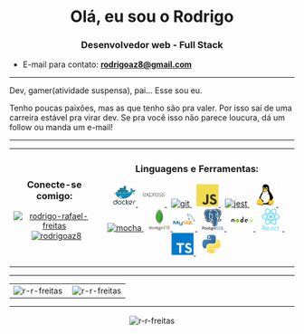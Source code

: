 <h1 align="center">Olá, eu sou o Rodrigo</h1>
<h3 align="center">Desenvolvedor web - Full Stack</h3>

- E-mail para contato: **rodrigoaz8@gmail.com**
--------
  
<p>Dev, gamer(atividade suspensa), pai... Esse sou eu.</p>
  
<p>Tenho poucas paixões, mas as que tenho são pra valer. Por isso saí de uma carreira estável pra virar dev. Se pra você isso não parece loucura, dá um follow ou manda um e-mail!</p>  
  
--------
  
<table align="center"><td><h3 align="center">Conecte-se comigo:</h3>
<p align="center">
<a href="https://linkedin.com/in/rodrigo-rafael-freitas" target="blank"><img align="center" src="https://raw.githubusercontent.com/rahuldkjain/github-profile-readme-generator/master/src/images/icons/Social/linked-in-alt.svg" alt="rodrigo-rafael-freitas" height="40" width="40" /></a>&nbsp;
<a href="https://www.hackerrank.com/rodrigoaz8" target="blank"><img align="center" src="https://raw.githubusercontent.com/rahuldkjain/github-profile-readme-generator/master/src/images/icons/Social/hackerrank.svg" alt="rodrigoaz8" height="40" width="40" /></a>
</p></td>

<td><h3 align="center">Linguagens e Ferramentas:</h3>
<p align="center"}> <a href="https://www.docker.com/" target="_blank" rel="noreferrer"> <img src="https://raw.githubusercontent.com/devicons/devicon/master/icons/docker/docker-original-wordmark.svg" alt="docker" width="40" height="40"/> </a> &nbsp; <a href="https://expressjs.com" target="_blank" rel="noreferrer"> <img src="https://raw.githubusercontent.com/devicons/devicon/master/icons/express/express-original-wordmark.svg" alt="express" width="40" height="40"/> </a> &nbsp; <a href="https://git-scm.com/" target="_blank" rel="noreferrer"> <img src="https://www.vectorlogo.zone/logos/git-scm/git-scm-icon.svg" alt="git" width="40" height="40"/> </a> &nbsp; <a href="https://developer.mozilla.org/en-US/docs/Web/JavaScript" target="_blank" rel="noreferrer"> <img src="https://raw.githubusercontent.com/devicons/devicon/master/icons/javascript/javascript-original.svg" alt="javascript" width="40" height="40"/> </a> &nbsp; <a href="https://jestjs.io" target="_blank" rel="noreferrer"> <img src="https://www.vectorlogo.zone/logos/jestjsio/jestjsio-icon.svg" alt="jest" width="40" height="40"/> </a> &nbsp; <a href="https://www.linux.org/" target="_blank" rel="noreferrer"> <img src="https://raw.githubusercontent.com/devicons/devicon/master/icons/linux/linux-original.svg" alt="linux" width="40" height="40"/> </a> &nbsp; <a href="https://mochajs.org" target="_blank" rel="noreferrer"> <img src="https://www.vectorlogo.zone/logos/mochajs/mochajs-icon.svg" alt="mocha" width="40" height="40"/> </a> &nbsp; <a href="https://www.mongodb.com/" target="_blank" rel="noreferrer"> <img src="https://raw.githubusercontent.com/devicons/devicon/master/icons/mongodb/mongodb-original-wordmark.svg" alt="mongodb" width="40" height="40"/> </a> <a href="https://www.mysql.com/" target="_blank" rel="noreferrer"> <img src="https://raw.githubusercontent.com/devicons/devicon/master/icons/mysql/mysql-original-wordmark.svg" alt="mysql" width="40" height="40"/> </a> &nbsp; <a href="https://www.postgresql.org" target="_blank" rel="noreferrer"> <img src="https://raw.githubusercontent.com/devicons/devicon/master/icons/postgresql/postgresql-original-wordmark.svg" alt="postgresql" width="40" height="40"/> </a> &nbsp; <a href="https://nodejs.org" target="_blank" rel="noreferrer"> <img src="https://raw.githubusercontent.com/devicons/devicon/master/icons/nodejs/nodejs-original-wordmark.svg" alt="nodejs" width="40" height="40"/> </a> &nbsp; <a href="https://reactjs.org/" target="_blank" rel="noreferrer"> <img src="https://raw.githubusercontent.com/devicons/devicon/master/icons/react/react-original-wordmark.svg" alt="react" width="40" height="40"/> </a> &nbsp; <a href="https://www.typescriptlang.org/" target="_blank" rel="noreferrer"> <img src="https://raw.githubusercontent.com/devicons/devicon/master/icons/typescript/typescript-original.svg" alt="typescript" width="40" height="40"/> </a> &nbsp; <a href="https://www.python.org" target="_blank" rel="noreferrer"> <img src="https://raw.githubusercontent.com/devicons/devicon/master/icons/python/python-original.svg" alt="python" width="40" height="40"/> </a></p>
</td></table>
  
---------
<table align="center"><td align="center"><img align="center" height="160" src="https://github-readme-stats.vercel.app/api?username=r-r-freitas&show_icons=true&locale=pt-br" alt="r-r-freitas" /></td>
<td>&nbsp;<img align="center" height="160" src="https://github-readme-stats.vercel.app/api/top-langs?username=r-r-freitas&show_icons=true&locale=pt-br&layout=compact" alt="r-r-freitas" /></td>  
</table>
  
---------
<p align="center"> <img align="center" src="https://komarev.com/ghpvc/?username=r-r-freitas&label=Profile%20views&color=0e75b6&style=flat" alt="r-r-freitas" /> </p>
